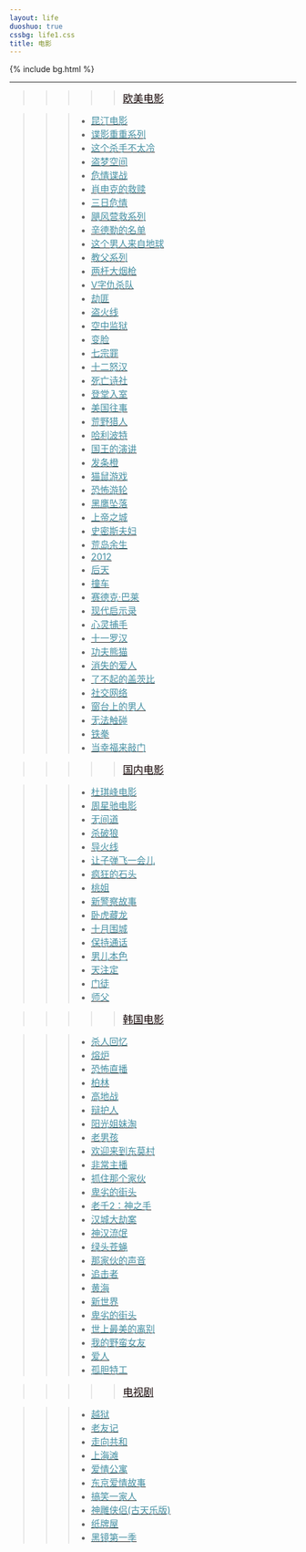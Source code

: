 ```yaml
---
layout: life
duoshuo: true
cssbg: life1.css
title: 电影
---   
```


{% include bg.html %}

--------
>>>>>[<font color="#100" size = "4px">欧美电影</font>]()

>>> - [<font color="#4590a3" size = "3px">昆汀电影</font>]()
>>> - [<font color="#4590a3" size = "3px">谍影重重系列</font>]()
>>> - [<font color="#4590a3" size = "3px">这个杀手不太冷</font>]()
>>> - [<font color="#4590a3" size = "3px">盗梦空间</font>]()
>>> - [<font color="#4590a3" size = "3px">危情谍战</font>]()
>>> - [<font color="#4590a3" size = "3px">肖申克的救赎</font>]()
>>> - [<font color="#4590a3" size = "3px">三日危情</font>]()
>>> - [<font color="#4590a3" size = "3px">飓风营救系列</font>]()
>>> - [<font color="#4590a3" size = "3px">辛德勒的名单</font>]()
>>> - [<font color="#4590a3" size = "3px">这个男人来自地球</font>]()
>>> - [<font color="#4590a3" size = "3px">教父系列</font>]()
>>> - [<font color="#4590a3" size = "3px">两杆大烟枪</font>]()
>>> - [<font color="#4590a3" size = "3px">V字仇杀队</font>]()
>>> - [<font color="#4590a3" size = "3px">劫匪</font>]()
>>> - [<font color="#4590a3" size = "3px">盗火线</font>]()
>>> - [<font color="#4590a3" size = "3px">空中监狱</font>]()
>>> - [<font color="#4590a3" size = "3px">变脸</font>]()
>>> - [<font color="#4590a3" size = "3px">七宗罪</font>]()
>>> - [<font color="#4590a3" size = "3px">十二怒汉</font>]()
>>> - [<font color="#4590a3" size = "3px">死亡诗社</font>]()
>>> - [<font color="#4590a3" size = "3px">登堂入室</font>]()
>>> - [<font color="#4590a3" size = "3px">美国往事</font>]()
>>> - [<font color="#4590a3" size = "3px">荒野猎人</font>]()
>>> - [<font color="#4590a3" size = "3px">哈利波特</font>]()
>>> - [<font color="#4590a3" size = "3px">国王的演讲</font>]()
>>> - [<font color="#4590a3" size = "3px">发条橙</font>]()
>>> - [<font color="#4590a3" size = "3px">猫鼠游戏 </font>]()
>>> - [<font color="#4590a3" size = "3px">恐怖游轮</font>]()
>>> - [<font color="#4590a3" size = "3px">黑鹰坠落</font>]()
>>> - [<font color="#4590a3" size = "3px">上帝之城</font>]()
>>> - [<font color="#4590a3" size = "3px">史密斯夫妇</font>]()
>>> - [<font color="#4590a3" size = "3px">荒岛余生</font>]()
>>> - [<font color="#4590a3" size = "3px">2012</font>]()
>>> - [<font color="#4590a3" size = "3px">后天</font>]()
>>> - [<font color="#4590a3" size = "3px">撞车</font>]()
>>> - [<font color="#4590a3" size = "3px">赛德克·巴莱</font>]()
>>> - [<font color="#4590a3" size = "3px">现代启示录</font>]()
>>> - [<font color="#4590a3" size = "3px">心灵捕手</font>]()
>>> - [<font color="#4590a3" size = "3px">十一罗汉</font>]()
>>> - [<font color="#4590a3" size = "3px">功夫熊猫</font>]()
>>> - [<font color="#4590a3" size = "3px">消失的爱人</font>]()
>>> - [<font color="#4590a3" size = "3px">了不起的盖茨比</font>]()
>>> - [<font color="#4590a3" size = "3px">社交网络</font>]()
>>> - [<font color="#4590a3" size = "3px">窗台上的男人</font>]()
>>> - [<font color="#4590a3" size = "3px">无法触碰</font>]()
>>> - [<font color="#4590a3" size = "3px">铁拳</font>]()
>>> - [<font color="#4590a3" size = "3px">当幸福来敲门</font>]()

>>>>>[<font color="#100" size = "4px">国内电影</font>]()


>>> - [<font color="#4590a3" size = "3px">杜琪峰电影</font>]()
>>> - [<font color="#4590a3" size = "3px">周星驰电影</font>]()
>>> - [<font color="#4590a3" size = "3px">无间道</font>]()
>>> - [<font color="#4590a3" size = "3px">杀破狼</font>]()
>>> - [<font color="#4590a3" size = "3px">导火线</font>]()
>>> - [<font color="#4590a3" size = "3px">让子弹飞一会儿</font>]()
>>> - [<font color="#4590a3" size = "3px">疯狂的石头</font>]()
>>> - [<font color="#4590a3" size = "3px">桃姐</font>]()
>>> - [<font color="#4590a3" size = "3px">新警察故事</font>]()
>>> - [<font color="#4590a3" size = "3px">卧虎藏龙</font>]()
>>> - [<font color="#4590a3" size = "3px">十月围城</font>]()
>>> - [<font color="#4590a3" size = "3px">保持通话</font>]()
>>> - [<font color="#4590a3" size = "3px">男儿本色</font>]()
>>> - [<font color="#4590a3" size = "3px">天注定</font>]()
>>> - [<font color="#4590a3" size = "3px">门徒</font>]()
>>> - [<font color="#4590a3" size = "3px">师父</font>]()


>>>>>[<font color="#100" size = "4px">韩国电影</font>]()


>>> - [<font color="#4590a3" size = "3px">杀人回忆</font>]()
>>> - [<font color="#4590a3" size = "3px">熔炉</font>]()
>>> - [<font color="#4590a3" size = "3px">恐怖直播</font>]()
>>> - [<font color="#4590a3" size = "3px">柏林</font>]()
>>> - [<font color="#4590a3" size = "3px">高地战</font>]()
>>> - [<font color="#4590a3" size = "3px"> 辩护人</font>]()
>>> - [<font color="#4590a3" size = "3px">阳光姐妹淘</font>]()
>>> - [<font color="#4590a3" size = "3px">老男孩</font>]()
>>> - [<font color="#4590a3" size = "3px">欢迎来到东莫村</font>]()
>>> - [<font color="#4590a3" size = "3px">非常主播</font>]()
>>> - [<font color="#4590a3" size = "3px">抓住那个家伙</font>]()
>>> - [<font color="#4590a3" size = "3px">卑劣的街头</font>]()
>>> - [<font color="#4590a3" size = "3px"> 老千2：神之手</font>]()
>>> - [<font color="#4590a3" size = "3px">汉城大劫案</font>]()
>>> - [<font color="#4590a3" size = "3px"> 神汉流氓 </font>]()
>>> - [<font color="#4590a3" size = "3px"> 绿头苍蝇</font>]()
>>> - [<font color="#4590a3" size = "3px"> 那家伙的声音</font>]()
>>> - [<font color="#4590a3" size = "3px"> 追击者</font>]()
>>> - [<font color="#4590a3" size = "3px"> 黄海</font>]()
>>> - [<font color="#4590a3" size = "3px"> 新世界</font>]()
>>> - [<font color="#4590a3" size = "3px"> 卑劣的街头</font>]()
>>> - [<font color="#4590a3" size = "3px"> 世上最美的离别</font>]()
>>> - [<font color="#4590a3" size = "3px"> 我的野蛮女友</font>]()
>>> - [<font color="#4590a3" size = "3px"> 爱人</font>]()
>>> - [<font color="#4590a3" size = "3px"> 孤胆特工</font>]()



>>>>>[<font color="#100" size = "4px">电视剧</font>]()

>>> - [<font color="#4590a3" size = "3px">越狱</font>]()
>>> - [<font color="#4590a3" size = "3px">老友记</font>]()
>>> - [<font color="#4590a3" size = "3px">走向共和</font>]()
>>> - [<font color="#4590a3" size = "3px">上海滩</font>]()
>>> - [<font color="#4590a3" size = "3px">爱情公寓</font>]()
>>> - [<font color="#4590a3" size = "3px">东京爱情故事</font>]()
>>> - [<font color="#4590a3" size = "3px">搞笑一家人</font>]()
>>> - [<font color="#4590a3" size = "3px">神雕侠侣(古天乐版)</font>]()
>>> - [<font color="#4590a3" size = "3px">纸牌屋</font>]()
>>> - [<font color="#4590a3" size = "3px">黑镜第一季</font>]()









